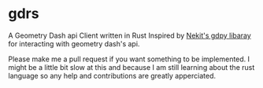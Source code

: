 # gdrs
A Geometry Dash api Client written in Rust Inspired by [Nekit's gdpy libaray](https://github.com/nekitdev/gd.py)
 for interacting with geometry dash's api.

Please make me a pull request if you want something to be implemented. I might be a little bit slow at this and because 
I am still learning about the rust language so any help and contributions are greatly apperciated.


